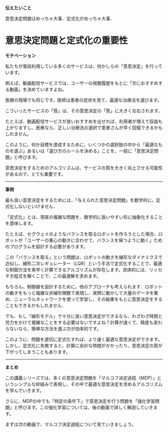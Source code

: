 **伝えたいこと**

意思決定問題はめっちゃ大事．定式化がめっちゃ大事．

# 意思決定問題と定式化の重要性

**モチベーション**

私たちが普段利用している多くのサービスは、何かしらの「意思決定」を行っています。

例えば、動画配信サービスでは、ユーザーの視聴履歴をもとに「次におすすめする動画」を決めていますよね。

医療の現場でも同じです。医師は患者の症状を見て、最適な治療法を選びます。

こういったサービスの「質」は、その意思決定の「質」に大きく左右されます。

たとえば、動画配信サービスが良いおすすめを出せれば、利用者が増えて収益も上がりますし、医療なら、正しい治療法の選択で患者さんが早く回復できるかもしれません。

このように、何か目標を達成するために、いくつかの選択肢の中から「最適なものを選ぶ」あるいは「選び方のルールを決める」ことを，一般に「意思決定問題」と呼びます。

意思決定をするためのアルゴリズムは、サービスの質を大きく向上させる可能性があるので、とても重要です。

---

**事例**

最も良い意思決定をするためには，「与えられた意思決定問題」を数学的に，定式化しないといけません．

「定式化」とは、現実の複雑な問題を、数学的に扱いやすい形に抽象化することを意味します。

たとえば、セグウェイのようなバランスを取るロボットを作ろうとした場合、ロボットが「ユーザーの重心の動きに合わせて、バランスを保つように動く」ためのプログラムを設計する必要があります。

この「バランスを取る」という問題は、ロボットの動きを線形なダイナミクスで近似し、線形二次レギュレーター（LQR）という手法で定式化することで、最適な制御方法を素早く計算できるアルゴリズムが存在します。具体的には、リッカチ方程式を解くことで、この最適解を求めます。

もちろん、制御器を設計するために，他のアプローチも考えられます．ロボットの動きをもっと複雑な非線形関数で表現し、実際に動かして大量のデータを集め、ニューラルネットワークを使って学習し、その結果をもとに意思決定をすることもできるかもしれません．

でも、もし「線形モデル」で十分に良い意思決定ができるなら、わざわざ時間と労力をかけて複雑なことをする必要はないですよね？計算が速くて、精度も変わらないなら、簡単な方法を選ぶ方が効率的です。

このように、問題を適切に定式化すれば、より速く最適な意思決定ができます。しかし、定式化に失敗すると、計算に余計な時間がかかったり、意思決定の質が下がってしまうこともあります。

---

**まとめ**

この講義シリーズでは、多くの意思決定問題を「マルコフ決定過程（MDP）」というシンプルな枠組みで表現し、その中で最適な意思決定を求めるアルゴリズムを学んでいきます。

さらに、MDPの中でも「特定の条件下」で意思決定を行う問題を「強化学習問題」と呼びます。この強化学習については、後の動画で詳しく解説していきます。

まずは次の動画で、マルコフ決定過程について見ていきましょう。



